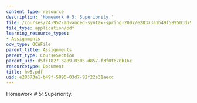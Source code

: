 ```yaml
---
content_type: resource
description: 'Homework # 5: Superiority.'
file: /courses/24-952-advanced-syntax-spring-2007/e28373a1b49f589503d792f22e31aecc_hw5.pdf
file_type: application/pdf
learning_resource_types:
- Assignments
ocw_type: OCWFile
parent_title: Assignments
parent_type: CourseSection
parent_uid: d5fc1827-3289-0305-d857-f3f0f670b16c
resourcetype: Document
title: hw5.pdf
uid: e28373a1-b49f-5895-03d7-92f22e31aecc
---
```

Homework # 5: Superiority.

